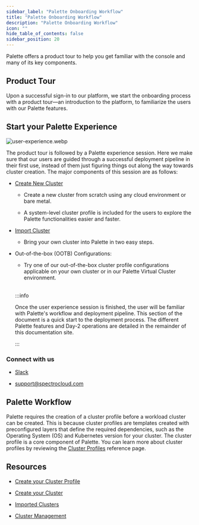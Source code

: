 ```yaml
---
sidebar_label: "Palette Onboarding Workflow"
title: "Palette Onboarding Workflow"
description: "Palette Onboarding Workflow"
icon: ""
hide_table_of_contents: false
sidebar_position: 20
---
```


Palette offers a product tour to help you get familiar with the console and many of its key components.

## Product Tour

Upon a successful sign-in to our platform, we start the onboarding process with a product tour—an introduction to the
platform, to familiarize the users with our Palette features.

## Start your Palette Experience

![user-experience.webp](/user-experience.webp)

The product tour is followed by a Palette experience session. Here we make sure that our users are guided through a
successful deployment pipeline in their first use, instead of them just figuring things out along the way towards
cluster creation. The major components of this session are as follows:

- [Create New Cluster](../clusters/clusters.md)

  - Create a new cluster from scratch using any cloud environment or bare metal.

  - A system-level cluster profile is included for the users to explore the Palette functionalities easier and faster.

- [Import Cluster](../clusters/imported-clusters/cluster-import.md)

  - Bring your own cluster into Palette in two easy steps.

- Out-of-the-box (OOTB) Configurations:

  - Try one of our out-of-the-box cluster profile configurations applicable on your own cluster or in our Palette
    Virtual Cluster environment.

  <br />

  :::info

  Once the user experience session is finished, the user will be familiar with Palette's workflow and deployment
  pipeline. This section of the document is a quick start to the deployment process. The different Palette features and
  Day-2 operations are detailed in the remainder of this documentation site.

  :::

### Connect with us

- [Slack](https://spectrocloudcommunity.slack.com/join/shared_invite/zt-g8gfzrhf-cKavsGD_myOh30K24pImLA#/shared-invite/email)

- support@spectrocloud.com

## Palette Workflow

Palette requires the creation of a cluster profile before a workload cluster can be created. This is because cluster
profiles are templates created with preconfigured layers that define the required dependencies, such as the Operating
System (OS) and Kubernetes version for your cluster. The cluster profile is a core component of Palette. You can learn
more about cluster profiles by reviewing the [Cluster Profiles](../profiles/cluster-profiles/cluster-profiles.md)
reference page.

## Resources

- [Create your Cluster Profile](../profiles/cluster-profiles/cluster-profiles.md)

- [Create your Cluster](../clusters/clusters.md)

- [Imported Clusters](../clusters/imported-clusters/cluster-import.md)

- [Cluster Management](../clusters/cluster-management/cluster-management.md)
